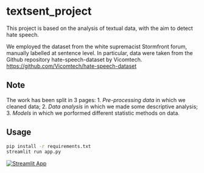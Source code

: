 # textsent_project

This project is based on the analysis of textual data, with the aim to detect hate speech.

We employed the dataset from the white supremacist Stormfront forum, manually labelled at sentence level. In particular, data were taken from the Github repository hate-speech-dataset by Vicomtech. https://github.com/Vicomtech/hate-speech-dataset

## Note

The work has been split in 3 pages:
	1. *Pre-processing data* in which we cleaned data;
	2. *Data analysis* in which we made some descriptive analysis;
	3. *Models* in which we porformed different statistic methods on data. 

## Usage

```bash
pip install -r requirements.txt
streamlit run app.py
```

[![Streamlit App](https://static.streamlit.io/badges/streamlit_badge_black_white.svg)](https://share.streamlit.io/martinaviggiano/textsent_project/app.py/)
